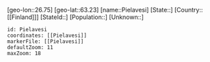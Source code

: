 ﻿---
location: [63.23,26.75]
mapzoom: [7,12] 
mapmarker: city 
type: City
tags:
- geo/City


SpocWebEntityId: 33362
isDeleted: false
confidential: public

---
[geo-lon::26.75]
[geo-lat::63.23]
[name::Pielavesi]
[State::]
[Country::[[Finland]]]
[StateId::]
[Population::]
[Unknown::]


```leaflet
id: Pielavesi
coordinates: [[Pielavesi]]
markerFile: [[Pielavesi]]
defaultZoom: 11 
maxZoom: 18
```

